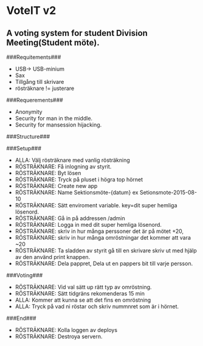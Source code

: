 # VoteIT v2
A voting system for student Division Meeting(Student möte).
-----------------------------
###Requitements###
* USB-> USB-minium
* Sax
* Tillgång till skrivare
* rösträknare != justerare

###Requerements###
* Anonymity
* Security for man in the middle.
* Security for mansession hijacking.

###Structure###

###Setup###
* ALLA: Välj rösträknare med vanlig rösträkning
* RÖSTRÄKNARE: Få inlogning av styrit.
* RÖSTRÄKNARE: Byt lösen
* RÖSTRÄKNARE: Tryck på pluset i högra top hörnet
* RÖSTRÄKNARE: Create new app
* RÖSTRÄKNARE: Name Sektionsmöte-{datum} ex Setionsmote-2015-08-10
* RÖSTRÄKNARE: Sätt enviroment variable. key=dit super hemliga lösenord.
* RÖSTRÄKNARE: Gå in på addressen /admin
* RÖSTRÄKNARE: Logga in med dit super hemliga lösenord.
* RÖSTRÄKNARE: skriv in hur många perssoner det är på mötet +20,
* RÖSTRÄKNARE: skriv in hur många omröstningar det kommer att vara ~20
* RÖSTRÄKNARE: Ta sladden av styrit gå till en skrivare skriv ut med hjälp av den använd print knappen.
* RÖSTRÄKNARE: Dela pappret, Dela ut en pappers bit till varje persson.

###Voting###
* RÖSTRÄKNARE: Vid val sätt up rätt typ av omröstning.
* RÖSTRÄKNARE: Sätt tidgräns rekomenderas 15 min
* ALLA: Kommer att kunna se att det fins en omröstning
* ALLA: Tryck på vad ni röstar och skriv nummnret som är i hörnet.  

###End###
* RÖSTRÄKNARE: Kolla loggen av deploys
* RÖSTRÄKNARE: Destroya servern.
